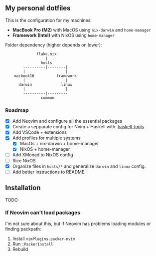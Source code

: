 ## My personal dotfiles

This is the configuration for my machines:
- **MacBook Pro (M2)** with MacOS using `nix-darwin` and `home-manager`
- **Framework (Intel)** with NixOS using `home-manager`

Folder dependency (higher depends on lower):
```
              flake.nix
                  |
                hosts
        ----------|--------|
        |                  |
    macbook16          framework
        |                  |
      darwin             linux
        |                  |
        ----------|---------
                common
```

### Roadmap

- [x] Add Neovim and configure all the essential packages
- [x] Create a sepparate config for Nvim + Haskell with: [haskell-tools](https://github.com/MrcJkb/haskell-tools.nvim)
- [x] Add VSCode + extensions
- [x] Add profiles for multiple systems
    - [x] MacOs + nix-darwin + home-manager
    - [x] NixOS + home-manager
- [ ] Add XMonad to NixOS config
- [ ] Rice NixOS
- [x] Organize files in `hosts/*` and generalize `darwin` and `linux` config.
- [ ] Add better instructions to README.

## Installation

TODO

### If Neovim can't load packages

I'm not sure about this, but if Neovim has problems loading modules or finding packpath:
1. Install `vimPlugins.packer-nvim`
2. Run `:PackerInstall`
3. Rebuild
